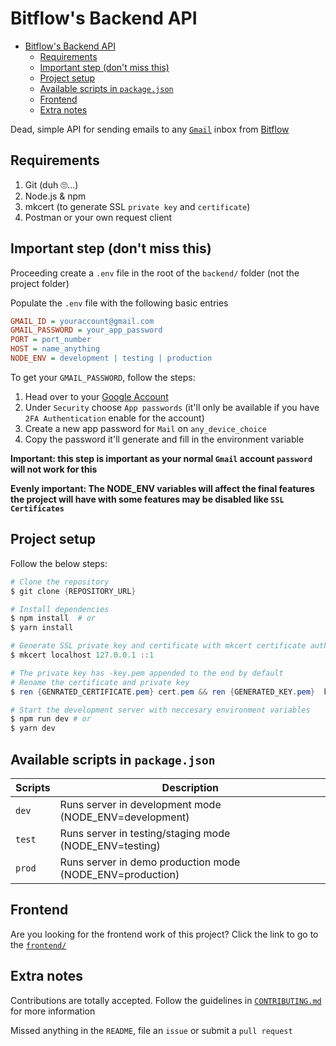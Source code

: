 # Bitflow's Backend API

- [Bitflow's Backend API](#bitflows-backend-api)
  - [Requirements](#requirements)
  - [Important step (don't miss this)](#important-step-dont-miss-this)
  - [Project setup](#project-setup)
  - [Available scripts in `package.json`](#available-scripts-in-packagejson)
  - [Frontend](#frontend)
  - [Extra notes](#extra-notes)

Dead, simple API for sending emails to any [`Gmail`](https://mail.google.com) inbox from [Bitflow](https://bitflow.vercel.app)

## Requirements

1. Git (duh 🙄...)
2. Node.js & npm
3. mkcert (to generate SSL `private key` and `certificate`)
4. Postman or your own request client

## Important step (don't miss this)

Proceeding create a `.env` file in the root of the `backend/` folder (not the project folder)

Populate the `.env` file with the following basic entries

```ini
GMAIL_ID = youraccount@gmail.com
GMAIL_PASSWORD = your_app_password
PORT = port_number
HOST = name_anything
NODE_ENV = development | testing | production
```

To get your `GMAIL_PASSWORD`, follow the steps:

1. Head over to your [Google Account](https://account.google.com)
2. Under `Security` choose `App passwords` (it'll only be available if you have `2FA Authentication` enable for the account)
3. Create a new app password for `Mail` on `any_device_choice`
4. Copy the password it'll generate and fill in the environment variable

**Important: this step is important as your normal `Gmail` account `password` will not work for this**

**Evenly important: The NODE_ENV variables will affect the final features the project will have with some features may be disabled like `SSL Certificates`**

## Project setup

Follow the below steps:

```powershell
# Clone the repository
$ git clone {REPOSITORY_URL}

# Install dependencies
$ npm install  # or
$ yarn install

# Generate SSL private key and certificate with mkcert certificate authorities
$ mkcert localhost 127.0.0.1 ::1

# The private key has -key.pem appended to the end by default
# Rename the certificate and private key
$ ren {GENRATED_CERTIFICATE.pem} cert.pem && ren {GENERATED_KEY.pem}  key.pem

# Start the development server with neccesary environment variables
$ npm run dev # or
$ yarn dev
```

## Available scripts in `package.json`

| Scripts | Description                                               |
|---------|-----------------------------------------------------------|
| `dev`   | Runs server in development mode (NODE_ENV=development)    |
| `test`  | Runs server in testing/staging mode (NODE_ENV=testing)    |
| `prod`  | Runs server in demo production mode (NODE_ENV=production) |

## Frontend

Are you looking for the frontend work of this project? Click the link to go to the [`frontend/`](../frontend/README.md)  

## Extra notes

Contributions are totally accepted. Follow the guidelines in [`CONTRIBUTING.md`](CONTRIBUTING.md) for more information

Missed anything in the `README`, file an `issue` or submit a `pull request`

